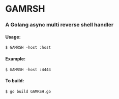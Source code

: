 # GAMRSH
### A Golang async multi reverse shell handler


#### Usage: 

  `$ GAMRSH -host :host`

#### Example:
  `$ GAMRSH -host :4444`
  
#### To build:
 `$ go build GAMRSH.go`
